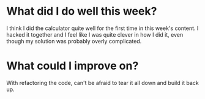 <h1> What did I do well this week?</h1>

I think I did the calculator quite well for the first time in this week's content. I hacked it together and I feel like I was quite clever in how I did it, even though my solution was probably overly complicated.

<h1> What could I improve on?</h1>

With refactoring the code, can't be afraid to tear it all down and build it back up.
